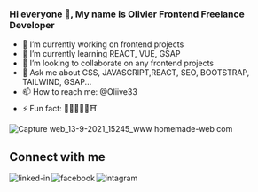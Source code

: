 ### Hi everyone 👋, My name is Olivier Frontend Freelance Developer
- 🔭 I’m currently working on frontend projects
- 🌱 I’m currently learning REACT, VUE, GSAP
- 👯 I’m looking to collaborate on any frontend projects
- 💬 Ask me about CSS, JAVASCRIPT,REACT, SEO, BOOTSTRAP, TAILWIND, GSAP...
- 📫 How to reach me: @Oliive33
- ⚡ Fun fact: 🗼🗽⛪🕌🕍⛩

![Capture web_13-9-2021_15245_www homemade-web com](https://user-images.githubusercontent.com/75976059/133094385-16567946-07e8-457b-a652-c0e70221d328.jpeg)
<br>
## Connect with me
[<img align="left" alt="linked-in" src="https://img.shields.io/badge/linkedin-%230077B5.svg?&style=for-the-badge&logo=linkedin&logoColor=white" />](https://www.linkedin.com/in/olivier-villevieille-25533014a/)
[<img align="left" alt="facebook" src="https://img.shields.io/badge/facebook-%231877F2.svg?&style=for-the-badge&logo=facebook&logoColor=white" />](https://www.facebook.com/olivier.villevieille.5)
[<img align="left" alt="intagram" src="https://img.shields.io/badge/intagram-%231DA1F2.svg?&style=for-the-badge&logo=instagram&logoColor=white" />](https://www.instagram.com/oliive33/)
<br>



<!--
**Oliive33/Oliive33** is a ✨ _special_ ✨ repository because its `README.md` (this file) appears on your GitHub profile.

Here are some ideas to get you started:

- 🔭 I’m currently working on ...
- 🌱 I’m currently learning ...
- 👯 I’m looking to collaborate on ...
- 🤔 I’m looking for help with ...
- 💬 Ask me about ...
- 📫 How to reach me: ...
- 😄 Pronouns: ...
- ⚡ Fun fact: ...
-->
